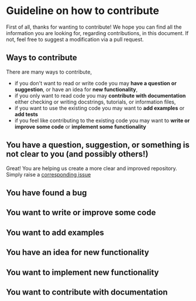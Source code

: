 # Guideline on how to contribute

First of all, thanks for wanting to contribute! We hope you can find all the information you are looking for, regarding contributions, in this document. If not, feel free to suggest a modification via a pull request.

## Ways to contribute

There are many ways to contribute, 

- if you don't want to read or write code you may **have a question or suggestion**, or have an idea for **new functionality**,
- if you only want to read code you may **contribute with documentation** either checking or writing docstrings, tutorials, or information files,
- if you want to use the existing code you may want to **add examples** or **add tests**
- if you feel like contributing to the existing code you may want to **write or improve some code** or **implement some functionality**

## You have a question, suggestion, or something is not clear to you (and possibly others!)

Great! You are helping us create a more clear and improved repository. Simply raise a [corresponding issue](https://github.com/CarlosAndresd/f_abm/issues/new?assignees=&labels=question&template=questions-or-suggestions.md&title=Question_Suggestion)

## You have found a bug



## You want to write or improve some code

## You want to add examples

## You have an idea for new functionality

## You want to implement new functionality

## You want to contribute with documentation


